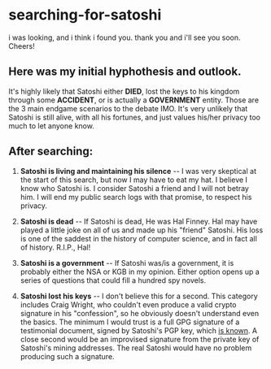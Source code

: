 # searching-for-satoshi

i was looking, and i think i found you. thank you and i'll see you soon. Cheers!

## Here was my initial hyphothesis and outlook.

It's highly likely that Satoshi either **DIED**, lost the keys to his kingdom through some **ACCIDENT**, or is actually a **GOVERNMENT** entity. Those are the 3 main endgame scenarios to the debate IMO. It's very unlikely that Satoshi is still alive, with all his fortunes, and just values his/her privacy too much to let anyone know.

## After searching:

1. **Satoshi is living and maintaining his silence** -- I was very skeptical at the start of this search, but now I may have to eat my hat. I believe I know who Satoshi is. I consider Satoshi a friend and I will not betray him. I will end my public search logs with that promise, to respect his privacy.

2. **Satoshi is dead** -- If Satoshi is dead, He was Hal Finney. Hal may have played a little joke on all of us and made up his "friend" Satoshi. His loss is one of the saddest in the history of computer science, and in fact all of history. R.I.P., Hal!

3. **Satoshi is a government** -- If Satoshi was/is a government, it is probably either the NSA or KGB in my opinion. Either option opens up a series of questions that could fill a hundred spy novels.

4. **Satoshi lost his keys** -- I don't believe this for a second. This category includes Craig Wright, who couldn't even produce a valid crypto signature in his "confession", so he obviously doesn't understand even the basics. The minimum I would trust is a full GPG signature of a testimonial document, signed by Satoshi's PGP key, which [is known](https://gist.github.com/carlos8f/f455d1b62de8884efec7036fd257cc13). A close second would be an improvised signature from the private key of Satoshi's mining addresses. The real Satoshi would have no problem producing such a signature.





